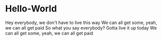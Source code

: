 # Hello-World

Hey everybody, we don't have to live this way
We can all get some, yeah, we can all get paid
So what you say everybody? Gotta live it up today
We can all get some, yeah, we can all get paid

